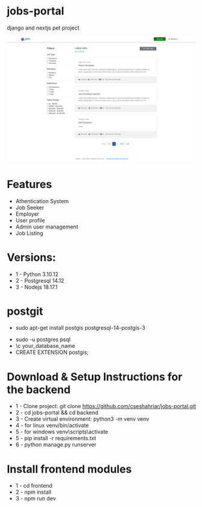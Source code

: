 # jobs-portal
django and nextjs pet project

![DEMO](https://github.com/cseshahriar/jobs-portal/blob/main/backend/docs/home.png)


# Features
* Athentication System
* Job Seeker
* Employer
* User profile
* Admin user management
* Job Listing

# Versions:
* 1 - Python 3.10.12
* 2 - Postgresql 14.12
* 3 - Nodejs 18.17.1

# postgit
* sudo apt-get install postgis postgresql-14-postgis-3
- sudo -u postgres psql
- \c your_database_name
- CREATE EXTENSION postgis;

# Download & Setup Instructions for the backend
* 1 - Clone project: git clone https://github.com/cseshahriar/jobs-portal.git
* 2 - cd jobs-portal && cd backend
* 3 - Create virtual environment: python3 -m venv venv
* 4 - for linux venv/bin/activate
* 5 - for windows venv\scripts\activate
* 5 - pip install -r requirements.txt
* 6 - python manage.py runserver

# Install frontend modules
* 1 - cd frontend
* 2 - npm install
* 3 - npm run dev

